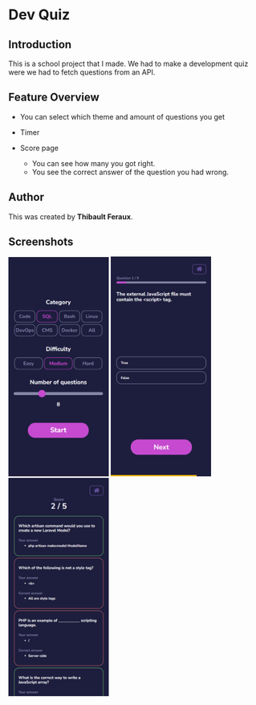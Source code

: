# Dev Quiz

## Introduction

This is a school project that I made.
We had to make a development quiz were we had to fetch questions from an API.

## Feature Overview

-   You can select which theme and amount of questions you get

-   Timer

-   Score page
    -   You can see how many you got right.
    -   You see the correct answer of the question you had wrong.

## Author

This was created by **Thibault Feraux**.

## Screenshots

<p float="left">
    <img src="./src/img/screenshots/screenshot-1.png" alt="Screenshot Home" style="width:200px; display:inline-block;"/>
    <img src="./src/img/screenshots/screenshot-2.png" alt="Screenshot Quiz" style="width:200px; display:inline-block;"/>
    <img src="./src/img/screenshots/screenshot-3.png" alt="Screenshot Results" style="width:200px; display:inline-block;"/>
</p>
